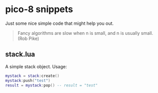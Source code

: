 # pico-8 snippets

Just some nice simple code that might help you out.

>Fancy algorithms are slow when n is small, and n is usually small. (Rob Pike)

## stack.lua

A simple stack object. Usage:

```lua
mystack = stack:create()
mystack:push("test")
result = mystack:pop() -- result = "test"
```
